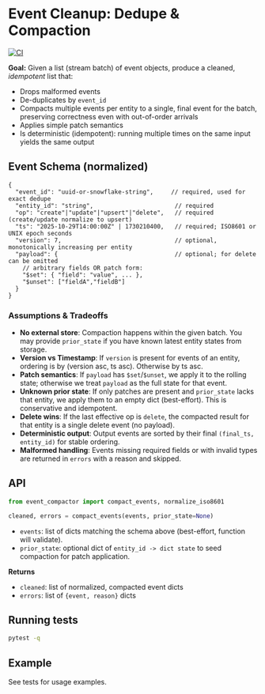 # Event Cleanup: Dedupe & Compaction

[![CI](https://github.com/jptrp/event-cleanup/actions/workflows/python-tests.yml/badge.svg)](https://github.com/jptrp/event-cleanup/actions)

**Goal:** Given a list (stream batch) of event objects, produce a cleaned, *idempotent* list that:
- Drops malformed events
- De-duplicates by `event_id`
- Compacts multiple events per entity to a single, final event for the batch, preserving correctness even with out-of-order arrivals
- Applies simple patch semantics
- Is deterministic (idempotent): running multiple times on the same input yields the same output

## Event Schema (normalized)

```jsonc
{
  "event_id": "uuid-or-snowflake-string",     // required, used for exact dedupe
  "entity_id": "string",                       // required
  "op": "create"|"update"|"upsert"|"delete",   // required (create/update normalize to upsert)
  "ts": "2025-10-29T14:00:00Z" | 1730210400,   // required; ISO8601 or UNIX epoch seconds
  "version": 7,                                // optional, monotonically increasing per entity
  "payload": {                                 // optional; for delete can be omitted
    // arbitrary fields OR patch form:
    "$set": { "field": "value", ... },
    "$unset": ["fieldA","fieldB"]
  }
}
```

### Assumptions & Tradeoffs

- **No external store**: Compaction happens within the given batch. You may provide `prior_state` if you have known latest entity states from storage.
- **Version vs Timestamp**: If `version` is present for events of an entity, ordering is by (version asc, ts asc). Otherwise by ts asc.
- **Patch semantics**: If `payload` has `$set`/`$unset`, we apply it to the rolling state; otherwise we treat `payload` as the full state for that event.
- **Unknown prior state**: If only patches are present and `prior_state` lacks that entity, we apply them to an empty dict (best-effort). This is conservative and idempotent.
- **Delete wins**: If the last effective op is `delete`, the compacted result for that entity is a single delete event (no payload).
- **Deterministic output**: Output events are sorted by their final `(final_ts, entity_id)` for stable ordering.
- **Malformed handling**: Events missing required fields or with invalid types are returned in `errors` with a reason and skipped.

## API

```python
from event_compactor import compact_events, normalize_iso8601

cleaned, errors = compact_events(events, prior_state=None)
```

- `events`: list of dicts matching the schema above (best-effort, function will validate).
- `prior_state`: optional dict of `entity_id -> dict state` to seed compaction for patch application.

**Returns**
- `cleaned`: list of normalized, compacted event dicts
- `errors`: list of `{event, reason}` dicts

## Running tests

```bash
pytest -q
```

## Example

See tests for usage examples.
